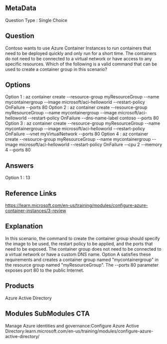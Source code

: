 ## MetaData
Question Type : Single Choice

## Question
Contoso wants to use Azure Container Instances to run containers that need to be deployed quickly and only run for a short time. The containers do not need to be connected to a virtual network or have access to any specific resources. Which of the following is a valid command that can be used to create a container group in this scenario? 

## Options
Option 1 : az container create --resource-group myResourceGroup --name mycontainergroup --image microsoft/aci-helloworld --restart-policy OnFailure --ports 80 
Option 2 : az container create --resource-group myResourceGroup --name mycontainergroup --image microsoft/aci-helloworld --restart-policy OnFailure --dns-name-label contoso --ports 80 
Option 3 : az container create --resource-group myResourceGroup --name mycontainergroup --image microsoft/aci-helloworld --restart-policy OnFailure --vnet myVirtualNetwork --ports 80 
Option 4 : az container create --resource-group myResourceGroup --name mycontainergroup --image microsoft/aci-helloworld --restart-policy OnFailure --cpu 2 --memory 4 --ports 80 

## Answers
Option 1 : 13

## Reference Links
https://learn.microsoft.com/en-us/training/modules/configure-azure-container-instances/3-review

## Explanation
In this scenario, the command to create the container group should specify the image to be used, the restart policy to be applied, and the ports that need to be exposed. The container group does not need to be connected to a virtual network or have a custom DNS name. Option A satisfies these requirements and creates a container group named "mycontainergroup" in the resource group named "myResourceGroup". The --ports 80 parameter exposes port 80 to the public Internet.

## Products 
Azure Active Directory

## Modules SubModules CTA 
Manage Azure identities and governance:Configure Azure Active Directory:learn.microsoft.com/en-us/training/modules/configure-azure-active-directory/
